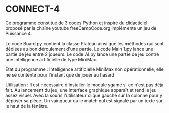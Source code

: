 # CONNECT-4

Ce programme constitué de 3 codes Python et inspiré du didacticiel proposé par la chaîne youtube freeCampCode.org implémente un jeu de Puissance 4.

Le code Board.py contient la classe Plateau ainsi que les méthodes qui sont dédiées au bon déroulement d'une partie.
Le code Main 1.py lance une partie de jeu entre 2 joueurs.
Le code AI.py lance une partie de jeu contre une intelligence artificielle de type MiniMax.

Etat du programme : Intelligence artificielle MiniMax non opérationnelle, elle ne se contente pour l'instant que de jouer au hasard

Utilisation : 
Il est nécessaire d'installer le module ygame si ce n'est pas déjà fait.
Au lancement du jeu, une interface graphique apparaît et rend le jeu assez visuel. Avec la souris l'utilisateur clique gauche sur la colonne pour y déposer sa pièce.
Un vainqueur ou le match nul est signalé par un texte sur le haut de la fénêtre.
